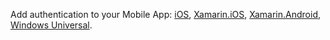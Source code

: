 Add authentication to your Mobile App: [iOS][ios-get-started-users], [Xamarin.iOS][xamarin-ios-get-started-users], [Xamarin.Android][xamarin-android-get-started-users], [Windows Universal][windows-get-started-users].


[windows-get-started-users]: app-service-mobile-dotnet-backend-windows-store-dotnet-get-started-users-preview
[xamarin-ios-get-started-users]: app-service-mobile-dotnet-backend-xamarin-ios-get-started-users-preview
[xamarin-android-get-started-users]: app-service-mobile-dotnet-backend-xamarin-android-get-started-users-preview
[ios-get-started-users]: app-service-mobile-dotnet-backend-ios-get-started-users-preview